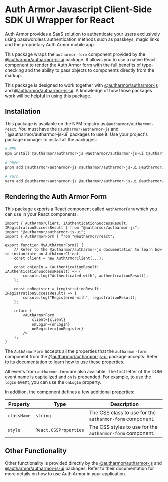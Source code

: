 # Auth Armor Javascript Client-Side SDK UI Wrapper for React

Auth Armor provides a SaaS solution to authenticate your users exclusively using passwordless authentication methods such as passkeys, magic links and the proprietary Auth Armor mobile app.

This package wraps the `autharmor-form` component provided by the [@autharmor/autharmor-js-ui](https://github.com/AuthArmor/autharmor-js-ui) package. It allows you to use a native React component to render the Auth Armor form with the full benefits of type-checking and the ability to pass objects to components directly from the markup.

This package is designed to work together with [@autharmor/autharmor-js](https://github.com/AuthArmor/autharmor-js) and [@autharmor/autharmor-js-ui](https://github.com/AuthArmor/autharmor-js-ui). A knowledge of how those packages work will be helpful in using this package.

## Installation

This package is available on the NPM registry as `@autharmor/autharmor-react`. You must have the `@autharmor/autharmor-js` and ``@autharmor/autharmor-js-ui` packages to use it. Use your project's package manager to install all the packages:

```sh
# NPM
npm install @autharmor/autharmor-js @autharmor/autharmor-js-ui @autharmor/autharmor-react

# PNPM
pnpm add @autharmor/autharmor-js @autharmor/autharmor-js-ui @autharmor/autharmor-react

# Yarn
yarn add @autharmor/autharmor-js @autharmor/autharmor-js-ui @autharmor/autharmor-react
```

## Rendering the Auth Armor Form

This package exports a React component called `AuthArmorForm` which you can use in your React components:

```tsx
import { AuthArmorClient, IAuthenticationSuccessResult, IRegistrationSuccessResult } from "@autharmor/autharmor-js";
import "@autharmor/autharmor-js-ui";
import { AuthArmorForm } from "@autharmor/react";

export function MyAuthArmorForm() {
    // Refer to the @autharmor/autharmor-js documentation to learn how to instantiate an AuthArmorClient.
    const client = new AuthArmorClient(...);

    const onLogIn = (authenticationResult: IAuthenticationSuccessResult) => {
        console.log("Authenticated with", authenticationResult);
    };

    const onRegister = (registrationResult: IRegistrationSuccessResult) => {
        console.log("Registered with", registrationResult);
    };

    return (
        <AuthArmorForm
            client={client}
            onLogIn={onLogIn}
            onRegister={onRegister}
        />
    );
}
```

The `AuthArmorForm` accepts all the properties that the `autharmor-form` component from the [@autharmor/autharmor-js-ui](https://github.com/AuthArmor/autharmor-js-ui) package accepts. Refer to its documentation to learn how to use these properties.

All events from `autharmor-form` are also available. The first letter of the DOM event name is capitalized and `on` is prepended. For example, to use the `logIn` event, you can use the `onLogIn` property.

In addition, the component defines a few additional properties:

| **Property** | **Type**              | **Description**                                           |
| ------------ | --------------------- | --------------------------------------------------------- |
| `className`  | `string`              | The CSS class to use for the `autharmor-form` component.  |
| `style`      | `React.CSSProperties` | The CSS styles to use for the `autharmor-form` component. |

## Other Functionality

Other functionality is provided directly by the [@autharmor/autharmor-js](https://github.com/AuthArmor/autharmor-js) and [@autharmor/autharmor-js-ui](https://github.com/AuthArmor/autharmor-js-ui) packages. Refer to their documentation for more details on how to use Auth Armor in your application.
